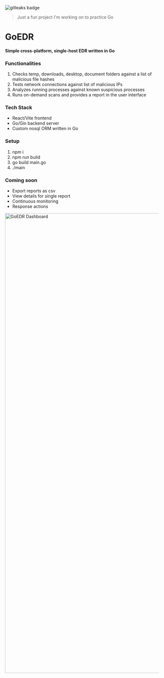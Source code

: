 <img alt="gitleaks badge" src="https://img.shields.io/badge/protected%20by-gitleaks-blue">

> Just a fun project I'm working on to practice Go

# GoEDR
#### Simple cross-platform, single-host EDR written in Go

### Functionalities
1. Checks temp, downloads, desktop, document folders against a list of malicious file hashes
2. Tests network connections against list of malicious IPs
3. Analyzes running processes against known suspicious processes
4. Runs on-demand scans and provides a report in the user interface

### Tech Stack
- React/Vite frontend
- Go/Gin backend server
- Custom nosql ORM written in Go

### Setup
1. npm i
2. npm run build
3. go build main.go
4. ./main

### Coming soon
- Export reports as csv
- View details for single report
- Continuous monitoring
- Response actions


<img width="2864" height="1504" alt="GoEDR Dashboard" src="https://github.com/user-attachments/assets/773ec949-0972-4845-a5c6-42913fd0ee01" />
